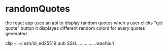 # randomQuotes
the react app uses an api to display random quotes when a user clicks "get quote" button
it displayes different random colors for every quotes generated


clip < ~/.ssh/id_ed25519.pub
SSH................wachiuri
